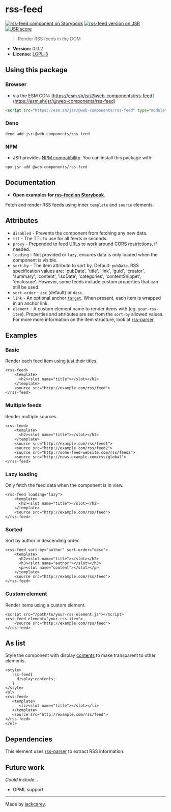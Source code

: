 # rss-feed

[![rss-feed component on Storybook](https://cdn.jsdelivr.net/gh/storybookjs/brand@main/badge/badge-storybook.svg)](https://jackcarey.co.uk/web-components/docs/?path=/docs/components-rss-feed) [![rss-feed version on JSR](https://jsr.io/badges/@web-components/rss-feed)](https://jsr.io/@web-components/rss-feed/versions) [![JSR score](https://jsr.io/badges/@web-components/rss-feed/score)](https://jsr.io/@web-components/rss-feed/score)

> Render RSS feeds in the DOM

-   **Version:** 0.0.2
-   **License:** [LGPL-3](./LICENSE.md)

## Using this package

### Browser

-   via the ESM CDN: [https://esm.sh/jsr/@web-components/rss-feed](https://esm.sh/jsr/@web-components/rss-feed)

```html
<script src="https://esm.sh/jsr/@web-components/rss-feed" type="module"></script>
```

### Deno

```
deno add jsr:@web-components/rss-feed
```

### NPM

-   JSR provides [NPM compatibility](https://jsr.io/docs/npm-compatibility). You can install this package with:

```
npx jsr add @web-components/rss-feed
```

## Documentation

-   **Open examples for [rss-feed on Storybook](https://jackcarey.co.uk/web-components/docs/?path=/docs/components-rss-feed)**.

Fetch and render RSS feeds using inner `template` and `source` elements.

## Attributes

-   `disabled` - Prevents the component from fetching any new data.
-   `ttl` - The TTL to use for all feeds in seconds.
-   `proxy` - Prepended to feed URLs to work around CORS restrictions, if needed.
-   `loading` - Not provided or `lazy`, ensures data is only loaded when the component is visible.
-   `sort-by` - The item attribute to sort by. Default: `pubDate`. RSS specification values are: 'pubDate', 'title', 'link', 'guid', 'creator', 'summary', 'content', 'isoDate', 'categories', 'contentSnippet', 'enclosure'. However, some feeds include custom properties that can still be used.
-   `sort-order` - `asc` (default) or `desc`.
-   `link` - An optional anchor [`target`](https://developer.mozilla.org/en-US/docs/Web/HTML/Element/a#target). When present, each item is wrapped in an anchor link.
-   `element` - A custom element name to render items with (eg. `your-rss-item`). Properties and attributes are set from the `sort-by` allowed values. For more more information on the item structure, look at [rss-parser](https://www.npmjs.com/package/rss-parser).

## Examples

### Basic

Render each feed item using just their titles.

```
<rss-feed>
    <template>
      <h2><slot name="title"></slot></h2>
    </template>
    <source src="http://example.com/rss/feed">
</rss-feed>
```

### Multiple feeds

Render multiple sources.

```
<rss-feed>
    <template>
      <h2><slot name="title"></slot></h2>
    </template>
    <source src="http://example.com/rss/feed1">
    <source src="http://example.com/rss/feed2">
    <source src="http://some-feed-website.com/rss/feed2">
    <source src="http://news.example.com/rss/global">
</rss-feed>
```

### Lazy loading

Only fetch the feed data when the component is in view.

```
<rss-feed loading="lazy">
    <template>
      <h2><slot name="title"></slot></h2>
    </template>
    <source src="http://example.com/rss/feed">
</rss-feed>
```

### Sorted

Sort by author in descending order.

```
<rss-feed sort-by="author" sort-order="desc">
    <template>
      <h2><slot name="title"></slot></h2>
      <h3><slot name="author"></slot></h3>
      <p><slot name="content"></slot></p>
    </template>
    <source src="http://example.com/rss/feed">
</rss-feed>
```

### Custom element

Render items using a custom element.

```
<script src="/path/to/your-rss-element.js"></script>
<rss-feed element="your-rss-item">
    <source src="http://example.com/rss/feed">
</rss-feed>
```

## As list

Style the component with display [contents](https://developer.mozilla.org/en-US/docs/Web/CSS/display#contents) to make transparent to other elements.

```
<style>
   rss-feed{
     display:contents;
   }
</style>
<ol>
<rss-feed>
   <template>
      <li><slot name="title"></slot></li>
   </template>
   <source src="http://example.com/rss/feed">
</rss-feed>
</ol>

```

## Dependencies

This element uses [rss-parser](https://www.npmjs.com/package/rss-parser) to extract RSS information.

## Future work

_Could include..._

-   OPML support


---

Made by [jackcarey](https://jackcarey.co.uk).
